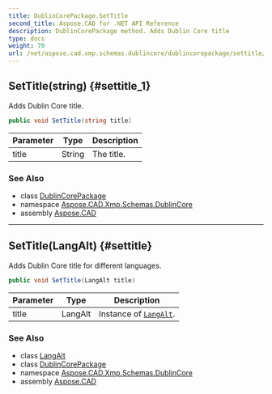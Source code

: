 ```yaml
---
title: DublinCorePackage.SetTitle
second_title: Aspose.CAD for .NET API Reference
description: DublinCorePackage method. Adds Dublin Core title
type: docs
weight: 70
url: /net/aspose.cad.xmp.schemas.dublincore/dublincorepackage/settitle/
---
```

## SetTitle(string) {#settitle_1}

Adds Dublin Core title.

```csharp
public void SetTitle(string title)
```

| Parameter | Type | Description |
| --- | --- | --- |
| title | String | The title. |

### See Also

* class [DublinCorePackage](../)
* namespace [Aspose.CAD.Xmp.Schemas.DublinCore](../../dublincorepackage/)
* assembly [Aspose.CAD](../../../)

---

## SetTitle(LangAlt) {#settitle}

Adds Dublin Core title for different languages.

```csharp
public void SetTitle(LangAlt title)
```

| Parameter | Type | Description |
| --- | --- | --- |
| title | LangAlt | Instance of [`LangAlt`](../../../aspose.cad.xmp/langalt/). |

### See Also

* class [LangAlt](../../../aspose.cad.xmp/langalt/)
* class [DublinCorePackage](../)
* namespace [Aspose.CAD.Xmp.Schemas.DublinCore](../../dublincorepackage/)
* assembly [Aspose.CAD](../../../)


